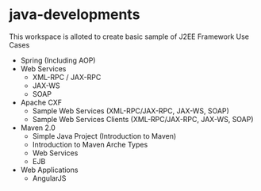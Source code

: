 java-developments
=================

This workspace is alloted to create basic sample of J2EE Framework Use Cases

- Spring (Including AOP)
- Web Services
	- XML-RPC / JAX-RPC
	- JAX-WS
	- SOAP
- Apache CXF
	- Sample Web Services (XML-RPC/JAX-RPC, JAX-WS, SOAP)
	- Sample Web Services Clients (XML-RPC/JAX-RPC, JAX-WS, SOAP)
- Maven 2.0
	- Simple Java Project (Introduction to Maven)
	- Introduction to Maven Arche Types
	- Web Services
	- EJB
- Web Applications
	- AngularJS



